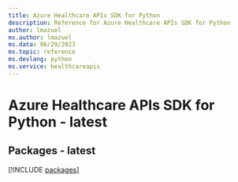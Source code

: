 ```yaml
---
title: Azure Healthcare APIs SDK for Python
description: Reference for Azure Healthcare APIs SDK for Python
author: lmazuel
ms.author: lmazuel
ms.data: 06/29/2023
ms.topic: reference
ms.devlang: python
ms.service: healthcareapis
---
```

# Azure Healthcare APIs SDK for Python - latest
## Packages - latest
[!INCLUDE [packages](healthcare-apis-index.md)]